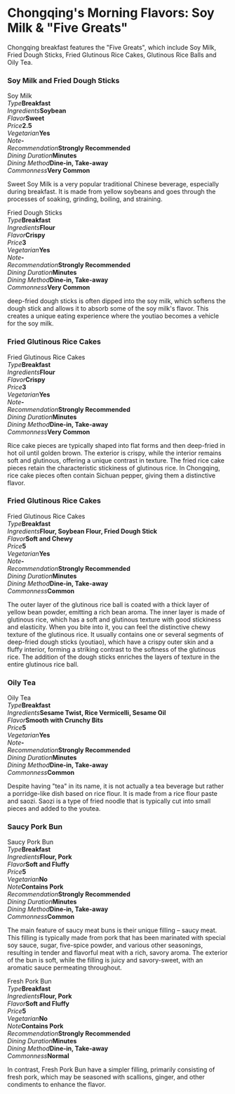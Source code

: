 # Chongqing's Morning Flavors: Soy Milk & "Five Greats"

Chongqing breakfast features the "Five Greats", which include Soy Milk, Fried Dough Sticks, Fried Glutinous Rice Cakes, Glutinous Rice Balls and Oily Tea.

### Soy Milk and Fried Dough Sticks

<Chinese word="豆浆">
<template #pinyin>dòu jiāng</template>
Soy Milk
</Chinese>

<Description>
<div><i>Type</i><b>Breakfast</b></div>
<div><i>Ingredients</i><b>Soybean</b></div>
<div><i>Flavor</i><b>Sweet</b></div>
<div><i>Price</i><b><CNY>2.5</CNY></b></div>
<div><i>Vegetarian</i><b>Yes</b></div>
<div><i>Note</i><b>-</b></div>
<div><i>Recommendation</i><b>Strongly Recommended</b></div>
<div><i>Dining Duration</i><b>Minutes</b></div>
<div><i>Dining Method</i><b>Dine-in, Take-away</b></div>
<div><i>Commonness</i><b>Very Common</b></div>
</Description>

Sweet Soy Milk is a very popular traditional Chinese beverage, especially during breakfast. It is made from yellow soybeans and goes through the processes of soaking, grinding, boiling, and straining.

<Chinese word="油条">
<template #pinyin>yóu tiáo</template>
Fried Dough Sticks
</Chinese>

<Description>
<div><i>Type</i><b>Breakfast</b></div>
<div><i>Ingredients</i><b>Flour</b></div>
<div><i>Flavor</i><b>Crispy</b></div>
<div><i>Price</i><b><CNY>3</CNY></b></div>
<div><i>Vegetarian</i><b>Yes</b></div>
<div><i>Note</i><b>-</b></div>
<div><i>Recommendation</i><b>Strongly Recommended</b></div>
<div><i>Dining Duration</i><b>Minutes</b></div>
<div><i>Dining Method</i><b>Dine-in, Take-away</b></div>
<div><i>Commonness</i><b>Very Common</b></div>
</Description>

deep-fried dough sticks is often dipped into the soy milk, which softens the dough stick and allows it to absorb some of the soy milk's flavor. This creates a unique eating experience where the youtiao becomes a vehicle for the soy milk.

### Fried Glutinous Rice Cakes

<Chinese word="糍粑块">
<template #pinyin>cí bā kuài</template>
Fried Glutinous Rice Cakes
</Chinese>

<Description>
<div><i>Type</i><b>Breakfast</b></div>
<div><i>Ingredients</i><b>Flour</b></div>
<div><i>Flavor</i><b>Crispy</b></div>
<div><i>Price</i><b><CNY>3</CNY></b></div>
<div><i>Vegetarian</i><b>Yes</b></div>
<div><i>Note</i><b>-</b></div>
<div><i>Recommendation</i><b>Strongly Recommended</b></div>
<div><i>Dining Duration</i><b>Minutes</b></div>
<div><i>Dining Method</i><b>Dine-in, Take-away</b></div>
<div><i>Commonness</i><b>Very Common</b></div>
</Description>

Rice cake pieces are typically shaped into flat forms and then deep-fried in hot oil until golden brown. The exterior is crispy, while the interior remains soft and glutinous, offering a unique contrast in texture. The fried rice cake pieces retain the characteristic stickiness of glutinous rice. In Chongqing, rice cake pieces often contain Sichuan pepper, giving them a distinctive flavor.

### Fried Glutinous Rice Cakes

<Chinese word="糯米团">
<template #pinyin>nuò mǐ tuán</template>
Fried Glutinous Rice Cakes
</Chinese>

<Description>
<div><i>Type</i><b>Breakfast</b></div>
<div long><i>Ingredients</i><b>Flour, Soybean Flour, Fried Dough Stick</b></div>
<div><i>Flavor</i><b>Soft and Chewy</b></div>
<div><i>Price</i><b><CNY>5</CNY></b></div>
<div><i>Vegetarian</i><b>Yes</b></div>
<div><i>Note</i><b>-</b></div>
<div><i>Recommendation</i><b>Strongly Recommended</b></div>
<div><i>Dining Duration</i><b>Minutes</b></div>
<div><i>Dining Method</i><b>Dine-in, Take-away</b></div>
<div><i>Commonness</i><b>Common</b></div>
</Description>

The outer layer of the glutinous rice ball is coated with a thick layer of yellow bean powder, emitting a rich bean aroma. The inner layer is made of glutinous rice, which has a soft and glutinous texture with good stickiness and elasticity. When you bite into it, you can feel the distinctive chewy texture of the glutinous rice. It usually contains one or several segments of deep-fried dough sticks (youtiao), which have a crispy outer skin and a fluffy interior, forming a striking contrast to the softness of the glutinous rice. The addition of the dough sticks enriches the layers of texture in the entire glutinous rice ball.

### Oily Tea

<Chinese word="油茶">
<template #pinyin>yóu chá</template>
Oily Tea
</Chinese>

<Description>
<div><i>Type</i><b>Breakfast</b></div>
<div long><i>Ingredients</i><b>Sesame Twist, Rice Vermicelli, Sesame Oil</b></div>
<div><i>Flavor</i><b>Smooth with Crunchy Bits</b></div>
<div><i>Price</i><b><CNY>5</CNY></b></div>
<div><i>Vegetarian</i><b>Yes</b></div>
<div><i>Note</i><b>-</b></div>
<div><i>Recommendation</i><b>Strongly Recommended</b></div>
<div><i>Dining Duration</i><b>Minutes</b></div>
<div><i>Dining Method</i><b>Dine-in, Take-away</b></div>
<div><i>Commonness</i><b>Common</b></div>
</Description>

Despite having "tea" in its name, it is not actually a tea beverage but rather a porridge-like dish based on rice flour. It is made from a rice flour paste and saozi. Saozi is a type of fried noodle that is typically cut into small pieces and added to the youtea.

### Saucy Pork Bun

<Chinese word="酱肉包子">
<template #pinyin>jiàng ròu bāo zǐ</template>
Saucy Pork Bun
</Chinese>

<Description>
<div><i>Type</i><b>Breakfast</b></div>
<div long><i>Ingredients</i><b>Flour, Pork</b></div>
<div><i>Flavor</i><b>Soft and Fluffy</b></div>
<div><i>Price</i><b><CNY>5</CNY></b></div>
<div><i>Vegetarian</i><b>No</b></div>
<div><i>Note</i><b>Contains Pork</b></div>
<div><i>Recommendation</i><b>Strongly Recommended</b></div>
<div><i>Dining Duration</i><b>Minutes</b></div>
<div><i>Dining Method</i><b>Dine-in, Take-away</b></div>
<div><i>Commonness</i><b>Common</b></div>
</Description>

The main feature of saucy meat buns is their unique filling – saucy meat. This filling is typically made from pork that has been marinated with special soy sauce, sugar, five-spice powder, and various other seasonings, resulting in tender and flavorful meat with a rich, savory aroma. The exterior of the bun is soft, while the filling is juicy and savory-sweet, with an aromatic sauce permeating throughout.

<Chinese word="鲜肉包子">
<template #pinyin>xiān ròu bāo zi</template>
Fresh Pork Bun
</Chinese>

<Description>
<div><i>Type</i><b>Breakfast</b></div>
<div long><i>Ingredients</i><b>Flour, Pork</b></div>
<div><i>Flavor</i><b>Soft and Fluffy</b></div>
<div><i>Price</i><b><CNY>5</CNY></b></div>
<div><i>Vegetarian</i><b>No</b></div>
<div><i>Note</i><b>Contains Pork</b></div>
<div><i>Recommendation</i><b>Strongly Recommended</b></div>
<div><i>Dining Duration</i><b>Minutes</b></div>
<div><i>Dining Method</i><b>Dine-in, Take-away</b></div>
<div><i>Commonness</i><b>Normal</b></div>
</Description>

In contrast, Fresh Pork Bun have a simpler filling, primarily consisting of fresh pork, which may be seasoned with scallions, ginger, and other condiments to enhance the flavor.
